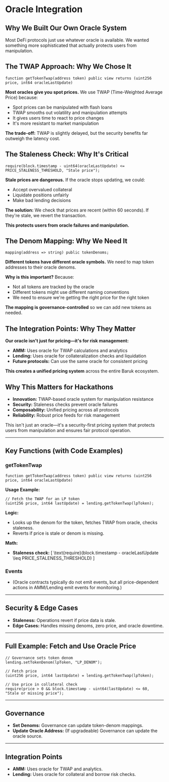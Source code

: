 # Oracle Integration

## Why We Built Our Own Oracle System

Most DeFi protocols just use whatever oracle is available. We wanted something more sophisticated that actually protects users from manipulation.

## The TWAP Approach: Why We Chose It

```solidity
function getTokenTwap(address token) public view returns (uint256 price, int64 oracleLastUpdate)
```

**Most oracles give you spot prices.** We use TWAP (Time-Weighted Average Price) because:
- Spot prices can be manipulated with flash loans
- TWAP smooths out volatility and manipulation attempts
- It gives users time to react to price changes
- It's more resistant to market manipulation

**The trade-off:** TWAP is slightly delayed, but the security benefits far outweigh the latency cost.

## The Staleness Check: Why It's Critical

```solidity
require(block.timestamp - uint64(oracleLastUpdate) <= PRICE_STALENESS_THRESHOLD, "Stale price");
```

**Stale prices are dangerous.** If the oracle stops updating, we could:
- Accept overvalued collateral
- Liquidate positions unfairly
- Make bad lending decisions

**The solution:** We check that prices are recent (within 60 seconds). If they're stale, we revert the transaction.

**This protects users from oracle failures and manipulation.**

## The Denom Mapping: Why We Need It

```solidity
mapping(address => string) public tokenDenoms;
```

**Different tokens have different oracle symbols.** We need to map token addresses to their oracle denoms.

**Why is this important?** Because:
- Not all tokens are tracked by the oracle
- Different tokens might use different naming conventions
- We need to ensure we're getting the right price for the right token

**The mapping is governance-controlled** so we can add new tokens as needed.

## The Integration Points: Why They Matter

**Our oracle isn't just for pricing—it's for risk management:**

- **AMM:** Uses oracle for TWAP calculations and analytics
- **Lending:** Uses oracle for collateralization checks and liquidation
- **Future protocols:** Can use the same oracle for consistent pricing

**This creates a unified pricing system** across the entire Baruk ecosystem.

## Why This Matters for Hackathons

- **Innovation:** TWAP-based oracle system for manipulation resistance
- **Security:** Staleness checks prevent oracle failures
- **Composability:** Unified pricing across all protocols
- **Reliability:** Robust price feeds for risk management

This isn't just an oracle—it's a security-first pricing system that protects users from manipulation and ensures fair protocol operation.

---

## Key Functions (with Code Examples)

### getTokenTwap
```solidity
function getTokenTwap(address token) public view returns (uint256 price, int64 oracleLastUpdate)
```
**Usage Example:**
```solidity
// Fetch the TWAP for an LP token
(uint256 price, int64 lastUpdate) = lending.getTokenTwap(lpToken);
```
**Logic:**
- Looks up the denom for the token, fetches TWAP from oracle, checks staleness.
- Reverts if price is stale or denom is missing.

**Math:**
- **Staleness check:**
  \[
  \text{require}(block.timestamp - oracleLastUpdate \leq PRICE\_STALENESS\_THRESHOLD)
  \]

### Events
- (Oracle contracts typically do not emit events, but all price-dependent actions in AMM/Lending emit events for monitoring.)

---

## Security & Edge Cases
- **Staleness:** Operations revert if price data is stale.
- **Edge Cases:** Handles missing denoms, zero price, and oracle downtime.

---

## Full Example: Fetch and Use Oracle Price
```solidity
// Governance sets token denom
lending.setTokenDenom(lpToken, "LP_DENOM");

// Fetch price
(uint256 price, int64 lastUpdate) = lending.getTokenTwap(lpToken);

// Use price in collateral check
require(price > 0 && block.timestamp - uint64(lastUpdate) <= 60, "Stale or missing price");
```

---

## Governance
- **Set Denoms:** Governance can update token-denom mappings.
- **Update Oracle Address:** (If upgradeable) Governance can update the oracle source.

---

## Integration Points
- **AMM:** Uses oracle for TWAP and analytics.
- **Lending:** Uses oracle for collateral and borrow risk checks. 